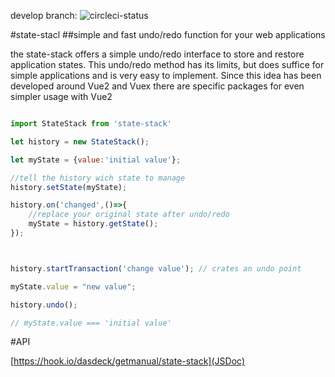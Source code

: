 
develop branch:
![circleci-status](https://circleci.com/gh/dasdeck/state-stack/tree/develop.png?style=shield&circle-token=b9eb523df1ac2cba1124e96452aab43a4686d6ac
)

#state-stacl
##simple and fast undo/redo function for your web applications

the state-stack offers a simple undo/redo interface to store and restore application states.
This undo/redo method has its limits, but does suffice for simple applications
and is very easy to implement.
Since this idea has been developed around Vue2 and Vuex there are specific packages
for even simpler usage with Vue2

```javascript

import StateStack from 'state-stack'

let history = new StateStack();

let myState = {value:'initial value'};

//tell the history wich state to manage
history.setState(myState);

history.on('changed',()=>{
    //replace your original state after undo/redo
    myState = history.getState();
});



history.startTransaction('change value'); // crates an undo point

myState.value = "new value";

history.undo();

// myState.value === 'initial value'

```

#API

[https://hook.io/dasdeck/getmanual/state-stack](JSDoc)


